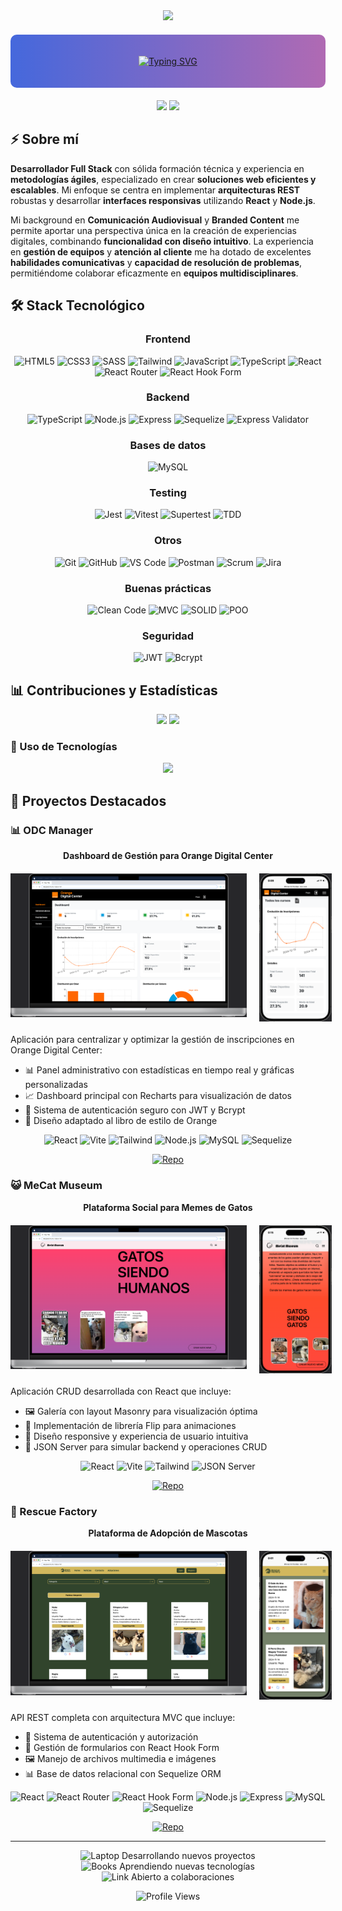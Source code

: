 <div align="center">

<img src="https://capsule-render.vercel.app/api?type=venom&color=gradient&height=300&section=header&text=Jose%20Alfonso%20Ruiz&fontSize=70&fontAlignY=35&desc=Desarrollador%20Web%20Full%20Stack&descSize=20&descAlignY=60&animation=fadeIn" />

<div style="background: linear-gradient(90deg, #4568dc, #b06ab3); padding: 20px; border-radius: 10px; margin: 20px 0;">

[![Typing SVG](https://readme-typing-svg.herokuapp.com?font=Fira+Code&size=22&duration=4000&pause=1000&color=6E5494&center=true&vCenter=true&random=false&width=440&lines=Desarrollador+Full+Stack;Especialista+en+React+%2B+Node.js;Desarrollador+Web)](https://git.io/typing-svg)

</div>

[<img src="https://img.shields.io/badge/-LinkedIn-0077B5?style=for-the-badge&logo=linkedin&logoColor=white" />](https://www.linkedin.com/in/josealfonsoruiz/)
[<img src="https://img.shields.io/badge/-Gmail-D14836?style=for-the-badge&logo=gmail&logoColor=white" />](mailto:jorsqn@gmail.com)

</div>

## ⚡ Sobre mí

**Desarrollador Full Stack** con sólida formación técnica y experiencia en **metodologías ágiles**, especializado en crear **soluciones web eficientes y escalables**. Mi enfoque se centra en implementar **arquitecturas REST** robustas y desarrollar **interfaces responsivas** utilizando **React** y **Node.js**.

Mi background en **Comunicación Audiovisual** y **Branded Content** me permite aportar una perspectiva única en la creación de experiencias digitales, combinando **funcionalidad con diseño intuitivo**. La experiencia en **gestión de equipos** y **atención al cliente** me ha dotado de excelentes **habilidades comunicativas** y **capacidad de resolución de problemas**, permitiéndome colaborar eficazmente en **equipos multidisciplinares**.

## 🛠️ Stack Tecnológico

<div align="center">

### Frontend
![HTML5](https://custom-icon-badges.demolab.com/badge/HTML5-E34F26.svg?style=for-the-badge&logo=html5&logoColor=white)
![CSS3](https://custom-icon-badges.demolab.com/badge/CSS3-1572B6.svg?style=for-the-badge&logo=css3&logoColor=white)
![SASS](https://custom-icon-badges.demolab.com/badge/SASS-CC6699.svg?style=for-the-badge&logo=sass&logoColor=white)
![Tailwind](https://custom-icon-badges.demolab.com/badge/Tailwind-06B6D4.svg?style=for-the-badge&logo=tailwind-css&logoColor=white)
![JavaScript](https://custom-icon-badges.demolab.com/badge/JavaScript-F7DF1E.svg?style=for-the-badge&logo=javascript&logoColor=black)
![TypeScript](https://custom-icon-badges.demolab.com/badge/TypeScript-007ACC.svg?style=for-the-badge&logo=typescript&logoColor=white)
![React](https://custom-icon-badges.demolab.com/badge/React-20232A.svg?style=for-the-badge&logo=react&logoColor=61DAFB)
![React Router](https://custom-icon-badges.demolab.com/badge/React_Router-CA4245.svg?style=for-the-badge&logo=react-router&logoColor=white)
![React Hook Form](https://custom-icon-badges.demolab.com/badge/React_Hook_Form-EC5990.svg?style=for-the-badge&logo=reacthookform&logoColor=white)

### Backend
![TypeScript](https://custom-icon-badges.demolab.com/badge/TypeScript-007ACC.svg?style=for-the-badge&logo=typescript&logoColor=white)
![Node.js](https://custom-icon-badges.demolab.com/badge/Node.js-339933.svg?style=for-the-badge&logo=node.js&logoColor=white)
![Express](https://custom-icon-badges.demolab.com/badge/Express-000000.svg?style=for-the-badge&logo=express&logoColor=white)
![Sequelize](https://custom-icon-badges.demolab.com/badge/Sequelize-52B0E7.svg?style=for-the-badge&logo=sequelize&logoColor=white)
![Express Validator](https://custom-icon-badges.demolab.com/badge/Express_Validator-000000.svg?style=for-the-badge&logo=express&logoColor=white)

### Bases de datos
![MySQL](https://custom-icon-badges.demolab.com/badge/MySQL-4479A1.svg?style=for-the-badge&logo=mysql&logoColor=white)

### Testing
![Jest](https://custom-icon-badges.demolab.com/badge/Jest-C21325.svg?style=for-the-badge&logo=jest&logoColor=white)
![Vitest](https://custom-icon-badges.demolab.com/badge/Vitest-6E9F18.svg?style=for-the-badge&logo=vitest&logoColor=white)
![Supertest](https://custom-icon-badges.demolab.com/badge/Supertest-009688.svg?style=for-the-badge&logo=supertest&logoColor=white)
![TDD](https://custom-icon-badges.demolab.com/badge/TDD-FF2D20.svg?style=for-the-badge&logo=testing-library&logoColor=white)

### Otros
![Git](https://custom-icon-badges.demolab.com/badge/Git-F05032.svg?style=for-the-badge&logo=git&logoColor=white)
![GitHub](https://custom-icon-badges.demolab.com/badge/GitHub-181717.svg?style=for-the-badge&logo=github&logoColor=white)
![VS Code](https://custom-icon-badges.demolab.com/badge/VS_Code-007ACC.svg?style=for-the-badge&logo=visual-studio-code&logoColor=white)
![Postman](https://custom-icon-badges.demolab.com/badge/Postman-FF6C37.svg?style=for-the-badge&logo=postman&logoColor=white)
![Scrum](https://custom-icon-badges.demolab.com/badge/Scrum-009FDA.svg?style=for-the-badge&logo=scrumalliance&logoColor=white)
![Jira](https://custom-icon-badges.demolab.com/badge/Jira-0052CC.svg?style=for-the-badge&logo=jira&logoColor=white)

### Buenas prácticas
![Clean Code](https://custom-icon-badges.demolab.com/badge/Clean_Code-019733.svg?style=for-the-badge)
![MVC](https://custom-icon-badges.demolab.com/badge/MVC-43853D.svg?style=for-the-badge)
![SOLID](https://custom-icon-badges.demolab.com/badge/SOLID-FF9800.svg?style=for-the-badge)
![POO](https://custom-icon-badges.demolab.com/badge/POO-3178C6.svg?style=for-the-badge)

### Seguridad
![JWT](https://custom-icon-badges.demolab.com/badge/JWT-000000.svg?style=for-the-badge&logo=json-web-tokens&logoColor=white)
![Bcrypt](https://custom-icon-badges.demolab.com/badge/Bcrypt-338833.svg?style=for-the-badge)

</div>

## 📊 Contribuciones y Estadísticas

<div align="center">
 <img height="180em" src="https://github-readme-stats.vercel.app/api?username=jruizndev&show_icons=true&theme=midnight-purple&include_all_commits=true&count_private=true&hide_border=true"/>
<img height="180em" src="https://streak-stats.vercel.app/?user=jruizndev&theme=midnight-purple&hide_border=true"/>
</div>

### 🚀 Uso de Tecnologías

<div align="center">
 <img src="https://github-readme-stats.vercel.app/api/top-langs/?username=jruizndev&layout=compact&theme=midnight-purple&hide_border=true"/>
</div>


</div>

## 🚀 Proyectos Destacados

### 📊 ODC Manager 

<p align="center"><strong>Dashboard de Gestión para Orange Digital Center</strong></p>

<div align="center" style="display: flex; align-items: flex-start; gap: 20px; margin: 20px 0;">
  <img src="https://github.com/jruizndev/jruizndev/blob/main/ODC_desktop.png" width="75%"/>
  <img src="https://github.com/jruizndev/jruizndev/blob/main/ODC_mobile.png" width="23%" style="object-fit: contain;"/>
</div>

Aplicación para centralizar y optimizar la gestión de inscripciones en Orange Digital Center:
- 📊 Panel administrativo con estadísticas en tiempo real y gráficas personalizadas
- 📈 Dashboard principal con Recharts para visualización de datos
- 🔐 Sistema de autenticación seguro con JWT y Bcrypt
- 📱 Diseño adaptado al libro de estilo de Orange

<div align="center">

![React](https://custom-icon-badges.demolab.com/badge/React-20232A.svg?style=flat-square&logo=react&logoColor=61DAFB)
![Vite](https://custom-icon-badges.demolab.com/badge/Vite-646CFF.svg?style=flat-square&logo=vite&logoColor=white)
![Tailwind](https://custom-icon-badges.demolab.com/badge/Tailwind-06B6D4.svg?style=flat-square&logo=tailwind-css&logoColor=white)
![Node.js](https://custom-icon-badges.demolab.com/badge/Node.js-339933.svg?style=flat-square&logo=node.js&logoColor=white)
![MySQL](https://custom-icon-badges.demolab.com/badge/MySQL-4479A1.svg?style=flat-square&logo=mysql&logoColor=white)
![Sequelize](https://custom-icon-badges.demolab.com/badge/Sequelize-52B0E7.svg?style=flat-square&logo=sequelize&logoColor=white)

[![Repo](https://custom-icon-badges.demolab.com/badge/-Ver%20Proyecto-1F222E?style=for-the-badge&logo=github&logoColor=white)](https://github.com/DarthVada36/odc_management_project)

</div>

### 😺 MeCat Museum

<p align="center"><strong>Plataforma Social para Memes de Gatos</strong></p>

<div align="center" style="display: flex; align-items: flex-start; gap: 20px; margin: 20px 0;">
  <img src="https://github.com/jruizndev/jruizndev/blob/main/MeCatMuseum_desktop.png" width="75%"/>
  <img src="https://github.com/jruizndev/jruizndev/blob/main/MeCatMuseum_mobile.png" width="23%" style="object-fit: contain;"/>
</div>

Aplicación CRUD desarrollada con React que incluye:
- 🖼️ Galería con layout Masonry para visualización óptima
- 🔄 Implementación de librería Flip para animaciones
- 📱 Diseño responsive y experiencia de usuario intuitiva
- 🔧 JSON Server para simular backend y operaciones CRUD

<div align="center">

![React](https://custom-icon-badges.demolab.com/badge/React-20232A.svg?style=flat-square&logo=react&logoColor=61DAFB)
![Vite](https://custom-icon-badges.demolab.com/badge/Vite-646CFF.svg?style=flat-square&logo=vite&logoColor=white)
![Tailwind](https://custom-icon-badges.demolab.com/badge/Tailwind-06B6D4.svg?style=flat-square&logo=tailwind-css&logoColor=white)
![JSON Server](https://custom-icon-badges.demolab.com/badge/JSON_Server-000000.svg?style=flat-square&logo=json&logoColor=white)

[![Repo](https://custom-icon-badges.demolab.com/badge/-Ver%20Proyecto-1F222E?style=for-the-badge&logo=github&logoColor=white)](https://github.com/jruizndev/memecatmuseum)

</div>

### 🐾 Rescue Factory

<p align="center"><strong>Plataforma de Adopción de Mascotas</strong></p>

<div align="center" style="display: flex; align-items: flex-start; gap: 20px; margin: 20px 0;">
  <img src="https://github.com/jruizndev/jruizndev/blob/main/RescueFactory_desktop.png" width="75%"/>
  <img src="https://github.com/jruizndev/jruizndev/blob/main/RescueFactory_mobile.png" width="23%" style="object-fit: contain;"/>
</div>

API REST completa con arquitectura MVC que incluye:
- 🔐 Sistema de autenticación y autorización
- 📝 Gestión de formularios con React Hook Form
- 🖼️ Manejo de archivos multimedia e imágenes
- 📊 Base de datos relacional con Sequelize ORM

<div align="center">

![React](https://custom-icon-badges.demolab.com/badge/React-20232A.svg?style=flat-square&logo=react&logoColor=61DAFB)
![React Router](https://custom-icon-badges.demolab.com/badge/React_Router-CA4245.svg?style=flat-square&logo=react-router&logoColor=white)
![React Hook Form](https://custom-icon-badges.demolab.com/badge/React_Hook_Form-EC5990.svg?style=flat-square&logo=reacthookform&logoColor=white)
![Node.js](https://custom-icon-badges.demolab.com/badge/Node.js-339933.svg?style=flat-square&logo=node.js&logoColor=white)
![Express](https://custom-icon-badges.demolab.com/badge/Express-000000.svg?style=flat-square&logo=express&logoColor=white)
![MySQL](https://custom-icon-badges.demolab.com/badge/MySQL-4479A1.svg?style=flat-square&logo=mysql&logoColor=white)
![Sequelize](https://custom-icon-badges.demolab.com/badge/Sequelize-52B0E7.svg?style=flat-square&logo=sequelize&logoColor=white)

[![Repo](https://custom-icon-badges.demolab.com/badge/-Ver%20Proyecto-1F222E?style=for-the-badge&logo=github&logoColor=white)](https://github.com/a-bac-0/rescue_factory)

</div>


<div align="center">

---

<img src="https://raw.githubusercontent.com/Tarikul-Islam-Anik/Animated-Fluent-Emojis/master/Emojis/Objects/Laptop.png" alt="Laptop" width="25" height="25" /> Desarrollando nuevos proyectos
<br/>
<img src="https://raw.githubusercontent.com/Tarikul-Islam-Anik/Animated-Fluent-Emojis/master/Emojis/Objects/Books.png" alt="Books" width="25" height="25" /> Aprendiendo nuevas tecnologías
<br/>
<img src="https://raw.githubusercontent.com/Tarikul-Islam-Anik/Animated-Fluent-Emojis/master/Emojis/Objects/Link.png" alt="Link" width="25" height="25" /> Abierto a colaboraciones

![Profile Views](https://komarev.com/ghpvc/?username=jruizndev&style=flat-square&color=blue)


</div>
